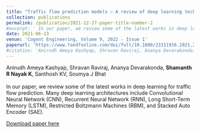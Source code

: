 ```yaml
---
title: "Traffic flow prediction models – A review of deep learning techniques"
collection: publications
permalink: /publication/2021-12-27-paper-title-number-2
#excerpt: ' In our paper, we review some of the latest works in deep learning for traffic flow prediction. Many deep learning architectures include Convolutional Neural Network (CNN), Recurrent Neural Network (RNN), Long Short-Term Memory (LSTM), Restricted Boltzmann Machines (RBM), and Stacked Auto Encoder (SAE).'
date: 2021-06-23
venue: 'Cogent Engineering, Volume 9, 2022 - Issue 1'
paperurl: 'https://www.tandfonline.com/doi/full/10.1080/23311916.2021.201051065'
#citation: 'Anirudh Ameya Kashyap, Shravan Raviraj, Ananya Devarakonda, Shamanth R Nayak K, Santhosh KV, Soumya J Bhat'
---
```

Anirudh Ameya Kashyap, Shravan Raviraj, Ananya Devarakonda, **Shamanth R Nayak K**, Santhosh KV, Soumya J Bhat
<br><br>
In our paper, we review some of the latest works in deep learning for traffic flow prediction. Many deep learning architectures include Convolutional Neural Network (CNN), Recurrent Neural Network (RNN), Long Short-Term Memory (LSTM), Restricted Boltzmann Machines (RBM), and Stacked Auto Encoder (SAE).
<br>

[Download paper here](https://www.tandfonline.com/doi/full/10.1080/23311916.2021.201051065)


